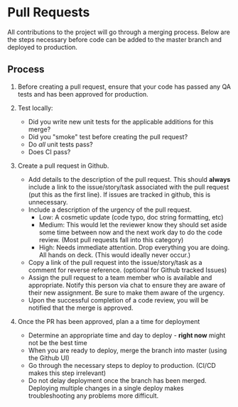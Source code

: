 # Pull Requests

All contributions to the project will go through a merging process.  Below are the steps necessary before code can be added to the master branch and deployed to production.

## Process

1. Before creating a pull request, ensure that your code has passed any QA tests and has been approved for production.

2. Test locally:

    - Did you write new unit tests for the applicable additions for this merge?
    - Did you "smoke" test before creating the pull request?
    - Do *all* unit tests pass?
    - Does CI pass?
        
3. Create a pull request in Github.

    - Add details to the description of the pull request.  This should **always** include a link to the issue/story/task associated with the pull request (put this as the first line). If issues are tracked in github, this is unnecessary.
    - Include a description of the urgency of the pull request.
        - Low: A cosmetic update (code typo, doc string formatting, etc)
        - Medium: This would let the reviewer know they should set aside some time between now and the next work day to do the code review.  (Most pull requests fall into this category)
        - High: Needs immediate attention.  Drop everything you are doing.  All hands on deck.  (This would ideally never occur.)
    - Copy a link of the pull request into the issue/story/task as a comment for reverse reference. (optional for Github tracked Issues)
    - Assign the pull request to a team member who is available and appropriate.  Notify this person via chat to ensure they are aware of their new assignment.  Be sure to make them aware of the urgency.
    - Upon the successful completion of a code review, you will be notified that the merge is approved.

5. Once the PR has been approved, plan a a time for deployment

    - Determine an appropriate time and day to deploy - **right now** might not be the best time
    - When you are ready to deploy, merge the branch into master (using the Github UI)
    - Go through the necessary steps to deploy to production. (CI/CD makes this step irrelevant)
    - Do not delay deployment once the branch has been merged. Deploying multiple changes in a single deploy makes troubleshooting any problems more difficult.
